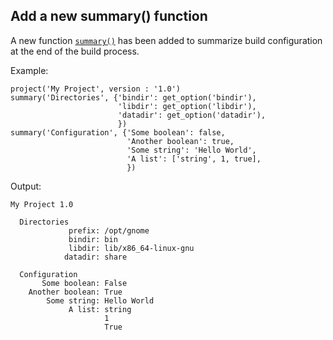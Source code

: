 ## Add a new summary() function

A new function [`summary()`](Reference-manual.md#summary) has been added to
summarize build configuration at the end of the build process.

Example:
```meson
project('My Project', version : '1.0')
summary('Directories', {'bindir': get_option('bindir'),
                        'libdir': get_option('libdir'),
                        'datadir': get_option('datadir'),
                        })
summary('Configuration', {'Some boolean': false,
                          'Another boolean': true,
                          'Some string': 'Hello World',
                          'A list': ['string', 1, true],
                          })
```

Output:
```
My Project 1.0

  Directories
             prefix: /opt/gnome
             bindir: bin
             libdir: lib/x86_64-linux-gnu
            datadir: share

  Configuration
       Some boolean: False
    Another boolean: True
        Some string: Hello World
             A list: string
                     1
                     True
```
